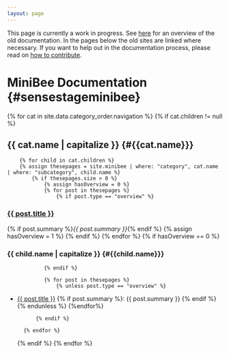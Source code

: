 ```yaml
---
layout: page
---
```


This page is currently a work in progress. See [here](https://docs.sensestage.eu/old/topic/documentation) for an overview of the old documentation. In the pages below the old sites are linked where necessary. If you want to help out in the documentation process, please read on [how to contribute](minibee/contributing-to-sense-stage).

# MiniBee Documentation {#sensestageminibee}

  {% for cat in site.data.category_order.navigation %}
    {% if cat.children != null %}
## {{ cat.name | capitalize }} {#{{cat.name}}}
        {% for child in cat.children %}
        {% assign thesepages = site.minibee | where: "category", cat.name | where: "subcategory", child.name %}
            {% if thesepages.size > 0 %}
                {% assign hasOverview = 0 %}
                {% for post in thesepages %}
                    {% if post.type == "overview" %}
### <a href="{{post.url}}">{{ post.title }}</a>
{% if post.summary %}*{{ post.summary }}*{% endif %}
                    {% assign hasOverview = 1 %}
                    {% endif %}
                {% endfor %}
                {% if hasOverview == 0 %}
### {{ child.name | capitalize }} {#{{child.name}}}
                {% endif %}

                {% for post in thesepages %}
                    {% unless post.type == "overview" %}
* <a href="{{post.url}}">{{ post.title }}</a> {% if post.summary %}: {{ post.summary }}  {% endif %}
                    {% endunless %}
                {%endfor%}

            {% endif %}
        
        {% endfor %}
    {% endif %}
  {% endfor %}
